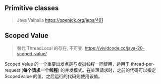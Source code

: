 ## Primitive classes
> Java Valhalla
> https://openjdk.org/jeps/401


## Scoped Value
> 替代 ThreadLocal 的存在, 不可变.
> https://vividcode.cc/java-20-scoped-value/

Scoped Value 的一个重要出发点是与虚拟线程一同使用，适用于 thread-per-request (**每个请求一个线程**) 的并发模式。在处理请求时，之前的代码可以指定 ScopedValue 的值，之后运行的代码则使用该值。